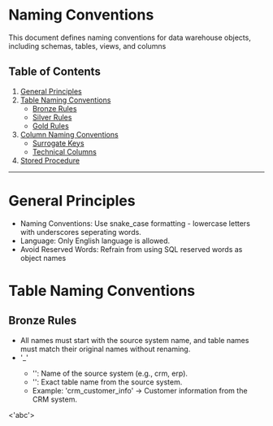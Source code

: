 # Naming Conventions

This document defines naming conventions for data warehouse objects, including schemas, tables, views, and columns

## Table of Contents

1. [General Principles](#General-Principles)
2. [Table Naming Conventions](#Table-Naming-Conventions)
     - [Bronze Rules](#Bronze-Rules)
     - [Silver Rules](#Silver-Rules)
     - [Gold Rules](#Gold-Rules)
3. [Column Naming Conventions](#Column-Naming-Conventions)
     - [Surrogate Keys](#Surrogate-Keys)
     - [Technical Columns](#Technical-Columns)
4. [Stored Procedure](#Stored-Procedure)

---

# General Principles 

- Naming Conventions: Use snake_case formatting - lowercase letters with underscores seperating words.
- Language: Only English language is allowed.
- Avoid Reserved Words: Refrain from using SQL reserved words as object names

# Table Naming Conventions

## Bronze Rules

- All names must start with the source system name, and table names must match their original names without renaming.
- '<sourcesystem>_<entity>'
  - '<sourcesystem>': Name of the source system (e.g., crm, erp).
  - '<entity>': Exact table name from the source system.
  - Example: 'crm_customer_info' → Customer information from the CRM system.
 
<'abc'>
